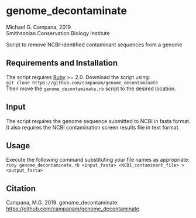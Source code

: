 # genome_decontaminate  

Michael G. Campana, 2019  
Smithsonian Conservation Biology Institute  

Script to remove NCBI-identified contaminant sequences from a genome  

## Requirements and Installation  
The script requires [Ruby](http://www.ruby-lang.org) >= 2.0. Download the script using:  
`git clone https://github.com/campanam/genome_decontaminate`  
Then move the `genome_decontaminate.rb` script to the desired location.  

## Input  
The script requires the genome sequence submitted to NCBI in fasta format. It also requires the NCBI contamination screen results file in text format.  

## Usage  
Execute the following command substituting your file names as appropriate:  
`ruby genome_decontaminate.rb <input_fasta> <NCBI_contaminant_file> > <output_fasta>`  

## Citation  
Campana, M.G. 2019. genome_decontaminate. <https://github.com/campanam/genome_decontaminate>.  
